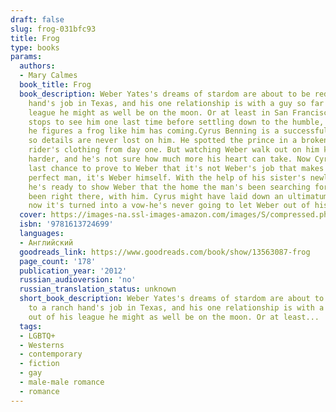 ```yaml
---
draft: false
slug: frog-031bfc93
title: Frog
type: books
params:
  authors:
  - Mary Calmes
  book_title: Frog
  book_description: Weber Yates's dreams of stardom are about to be reduced to a ranch
    hand's job in Texas, and his one relationship is with a guy so far out of his
    league he might as well be on the moon. Or at least in San Francisco, where Weber
    stops to see him one last time before settling down to the humble, lonely life
    he figures a frog like him has coming.Cyrus Benning is a successful neurosurgeon,
    so details are never lost on him. He spotted the prince in a broken-down bull
    rider's clothing from day one. But watching Weber walk out on him keeps getting
    harder, and he's not sure how much more his heart can take. Now Cyrus has one
    last chance to prove to Weber that it's not Weber's job that makes him Cyrus's
    perfect man, it's Weber himself. With the help of his sister's newly broken family,
    he's ready to show Weber that the home the man's been searching for has always
    been right there, with him. Cyrus might have laid down an ultimatum once, but
    now it's turned into a vow-he's never going to let Weber out of his life again.
  cover: https://images-na.ssl-images-amazon.com/images/S/compressed.photo.goodreads.com/books/1332881683i/13563087.jpg
  isbn: '9781613724699'
  languages:
  - Английский
  goodreads_link: https://www.goodreads.com/book/show/13563087-frog
  page_count: '178'
  publication_year: '2012'
  russian_audioversion: 'no'
  russian_translation_status: unknown
  short_book_description: Weber Yates's dreams of stardom are about to be reduced
    to a ranch hand's job in Texas, and his one relationship is with a guy so far
    out of his league he might as well be on the moon. Or at least...
  tags:
  - LGBTQ+
  - Westerns
  - contemporary
  - fiction
  - gay
  - male-male romance
  - romance
---
```

